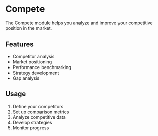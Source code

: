 # Compete

The Compete module helps you analyze and improve your competitive position in the market.

## Features

- Competitor analysis
- Market positioning
- Performance benchmarking
- Strategy development
- Gap analysis

## Usage

1. Define your competitors
2. Set up comparison metrics
3. Analyze competitive data
4. Develop strategies
5. Monitor progress 